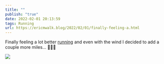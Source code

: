 ```yaml
---
title: ""
publish: "true"
date: 2022-02-01 20:13:59
tags: Running
url: https://ericmwalk.blog/2022/02/01/finally-feeling-a.html
---
```


Finally feeling a lot better [running](http://www.strava.com/activities/6616203307) and even with the wind I decided to add a couple more miles… 🏃🏻‍♂️


![](https://ericmwalk.blog/uploads/2022/050060d4ed.jpg)